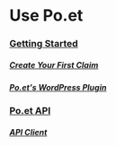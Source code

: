 # Use Po.et

### [Getting Started](getting-started.md)

##### [Create Your First Claim](create-your-first-claim.md)

##### [Po.et's WordPress Plugin](wordpress-plugin.md)

### [Po.et API](https://app.swaggerhub.com/apis-docs/po.et/poet-api/0.1.0)

##### [API Client](https://github.com/poetapp/frost-client)
